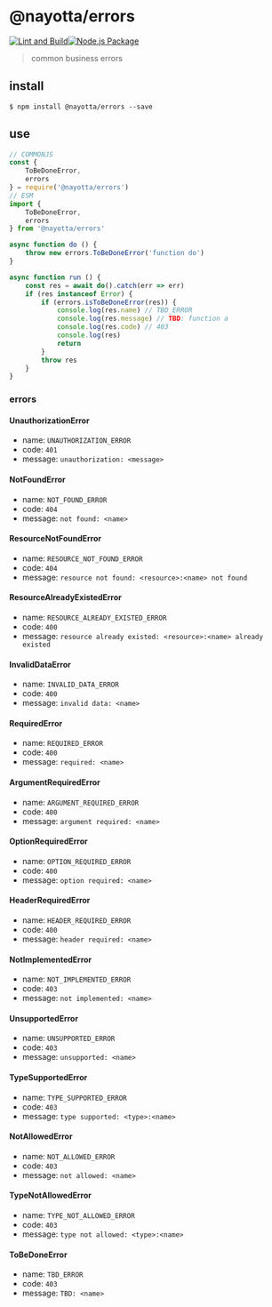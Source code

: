 # @nayotta/errors

[![Lint and Build](https://github.com/nayotta/js-errors/actions/workflows/lint-build.yml/badge.svg)](https://github.com/nayotta/js-errors/actions/workflows/lint-build.yml)[![Node.js Package](https://github.com/nayotta/js-errors/actions/workflows/release.yml/badge.svg)](https://github.com/nayotta/js-errors/actions/workflows/release.yml)

> common business errors

## install

```shell
$ npm install @nayotta/errors --save
```

## use

```js
// COMMONJS
const {
	ToBeDoneError,
	errors
} = require('@nayotta/errors')
// ESM
import {
	ToBeDoneError,
	errors
} from '@nayotta/errors'

async function do () {
	throw new errors.ToBeDoneError('function do')
}

async function run () {
	const res = await do().catch(err => err)
	if (res instanceof Error) {
		if (errors.isToBeDoneError(res)) {
			console.log(res.name) // TBD_ERROR
			console.log(res.message) // TBD: function a
			console.log(res.code) // 403
			console.log(res)
			return
		}
		throw res
	}
}
```

### errors

#### UnauthorizationError

- name: `UNAUTHORIZATION_ERROR`
- code: `401`
- message: `unauthorization: <message>`

#### NotFoundError

- name: `NOT_FOUND_ERROR`
- code: `404`
- message: `not found: <name>`

#### ResourceNotFoundError

- name: `RESOURCE_NOT_FOUND_ERROR`
- code: `404`
- message: `resource not found: <resource>:<name> not found`

#### ResourceAlreadyExistedError

- name: `RESOURCE_ALREADY_EXISTED_ERROR`
- code: `400`
- message: `resource already existed: <resource>:<name> already existed`

#### InvalidDataError

- name: `INVALID_DATA_ERROR`
- code: `400`
- message: `invalid data: <name>`

#### RequiredError

- name: `REQUIRED_ERROR`
- code: `400`
- message: `required: <name>`

#### ArgumentRequiredError

- name: `ARGUMENT_REQUIRED_ERROR`
- code: `400`
- message: `argument required: <name>`

#### OptionRequiredError

- name: `OPTION_REQUIRED_ERROR`
- code: `400`
- message: `option required: <name>`

#### HeaderRequiredError

- name: `HEADER_REQUIRED_ERROR`
- code: `400`
- message: `header required: <name>`

#### NotImplementedError

- name: `NOT_IMPLEMENTED_ERROR`
- code: `403`
- message: `not implemented: <name>`

#### UnsupportedError

- name: `UNSUPPORTED_ERROR`
- code: `403`
- message: `unsupported: <name>`

#### TypeSupportedError

- name: `TYPE_SUPPORTED_ERROR`
- code: `403`
- message: `type supported: <type>:<name>`

#### NotAllowedError

- name: `NOT_ALLOWED_ERROR`
- code: `403`
- message: `not allowed: <name>`

#### TypeNotAllowedError

- name: `TYPE_NOT_ALLOWED_ERROR`
- code: `403`
- message: `type not allowed: <type>:<name>`

#### ToBeDoneError

- name: `TBD_ERROR`
- code: `403`
- message: `TBD: <name>`
